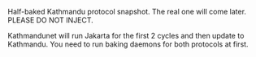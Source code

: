 Half-baked Kathmandu protocol snapshot. The real one will come later. PLEASE DO NOT INJECT.

Kathmandunet will run Jakarta for the first 2 cycles and then update to Kathmandu. You need to run baking daemons for both protocols at first.
